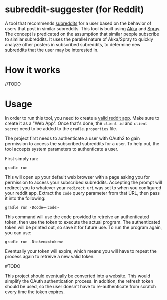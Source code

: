 # subreddit-suggester (for Reddit)
A tool that recommends [subreddits](http://www.reddit.com) for a user based on the behavior of users that post in similar subreddits. This tool is
built using [Akka](http://akka.io/) and [Spray](http://spray.io/). The concept is predicated on the assumption that similar
people subscribe to similar subreddits. It uses the parallel nature of Akka/Spray to quickly analyze other posters in 
subscribed subreddits, to determine new subreddits that the user may be interested in.

# How it works

//TODO

# Usage

In order to run this tool, you need to create a [valid reddit app](https://ssl.reddit.com/prefs/apps/). Make sure to create it as a "Web App". 
Once that's done, the `client id` and `client secret` need to be added to the `gradle.properties` file.

The project first needs to authenticate a user with OAuth2 to gain permission to access the subscribed subreddits for 
a user. To help out, the tool accepts system parameters to authenticate a user.

First simply run:

`gradle run`

This will open up your default web browser with a page asking you for permission to access your subscribed subreddits. Accepting 
the prompt will redirect you to whatever your `redirect uri` was set to when you configured your reddit app. Extract the 
`code` query parameter from that URL, then pass it into the following:

`gradle run -Dcode=<code>`

This command will use the code provided to retreive an authenticated token, then use the token to execute the actual program. 
The authenticated token will be printed out, so save it for future use. To run the program again, you can use: 

`gradle run -Dtoken=<token>`

Eventually your token will expire, which means you will have to repeat the process again to retreive a new valid token.


#TODO

This project should eventually be converted into a website. This would simplify the OAuth authentication process. In addition, the
refresh token should be used, so the user doesn't have to re-authenticate from scratch every time the token expires.
